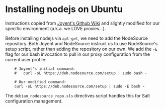 Installing nodejs on Ubuntu
===========================
Instructions copied from [Joyent's Github Wiki](https://github.com/joyent/node/wiki/installing-node.js-via-package-manager#debian-and-ubuntu-based-linux-distributions) and slightly modified for our specific environment (a.k.a. we LOVE proxies...).

Before installing nodejs via `apt-get`, we need to add the NodeSource repository. Both Joyent and NodeSource instruct us to use NodeSource's setup script, rather than adding the repository on our own. We add the `-E` flag for our bash invocation to pull in our proxy configuration from the current user profile:

        # Joyent's initial command:
        #   curl -sL https://deb.nodesource.com/setup | sudo bash -

        # Our modified command:
        curl -sL https://deb.nodesource.com/setup | sudo -E bash -

The `debian_nodesource_repo.sls` directives script handles this for Salt configuration management.
